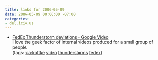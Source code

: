 ```yaml
---
title: links for 2006-05-09
date: 2006-05-09 00:00:00 -07:00
categories:
- del.icio.us
---
```


<ul class="delicious">
	<li>
		<div class="delicious-link"><a href="http://video.google.com/videoplay?docid=-6886880938991195179">FedEx Thunderstorm deviations - Google Video</a></div>
		<div class="delicious-extended">I love the geek factor of internal videos produced for a small group of people.</div>
		<div class="delicious-tags">(tags: <a href="http://del.icio.us/torrez/via:kottke">via:kottke</a> <a href="http://del.icio.us/torrez/video">video</a> <a href="http://del.icio.us/torrez/thunderstorms">thunderstorms</a> <a href="http://del.icio.us/torrez/fedex">fedex</a>)</div>
	</li>
</ul>
